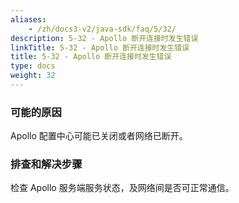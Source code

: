 ```yaml
---
aliases:
    - /zh/docs3-v2/java-sdk/faq/5/32/
description: 5-32 - Apollo 断开连接时发生错误
linkTitle: 5-32 - Apollo 断开连接时发生错误
title: 5-32 - Apollo 断开连接时发生错误
type: docs
weight: 32
---
```




### 可能的原因

Apollo 配置中心可能已关闭或者网络已断开。

### 排查和解决步骤

检查 Apollo 服务端服务状态，及网络间是否可正常通信。